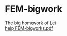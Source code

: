 # FEM-bigwork
The big homework of Lei
<br/>
<a href="http://www.inksci.com/pdf/FEM-bigworks.pdf" target="_blank">help FEM-bigworks.pdf</a>
